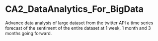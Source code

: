 # CA2_DataAnalytics_For_BigData
Advance data analysis of large dataset from the twitter API a time series forecast of the sentiment of the entire dataset at 1 week, 1 month and 3 months going forward.
